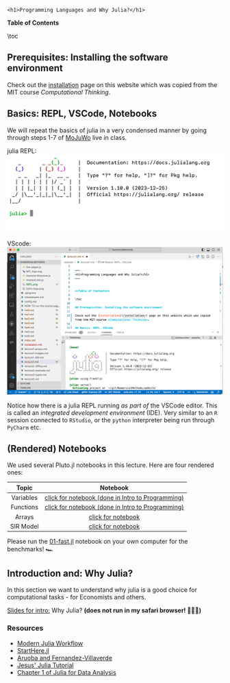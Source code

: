 
~~~
<h1>Programming Languages and Why Julia?</h1>
~~~


**Table of Contents**

\toc

## Prerequisites: Installing the software environment

Check out the [installation](/installation/) page on this website which was copied from the MIT course *Computational Thinking*.

## Basics: REPL, VSCode, Notebooks

We will repeat the basics of julia in a very condensed manner by going through steps 1-7 of [MoJuWo](https://modernjuliaworkflows.github.io/pages/writing/writing/) live in class.

julia REPL:
![This is the julia REPL](/assets/REPL.png)


VScode:
![This is VSCode](/assets/VSCode.png)

Notice how there is a julia REPL running _as part of_ the VSCode editor. This is called an _integrated development environment_ (IDE). Very similar to an `R` session connected to `RStudio`, or the `python` interpreter being run through `PyCharm` etc.




## (Rendered) Notebooks

We used several Pluto.jl notebooks in this lecture. Here are four rendered ones:

Topic | Notebook
:-----: | :--------:
Variables | [click for notebook (done in Intro to Programming)](https://floswald.github.io/julia-bootcamp/01-variables.html)
Functions | [click for notebook (done in Intro to Programming)](https://floswald.github.io/julia-bootcamp/02-functions.html)
Arrays | [click for notebook](https://floswald.github.io/julia-bootcamp/03-arrays.html)
SIR Model | [click for notebook](https://floswald.github.io/julia-bootcamp/09-introsir.html)

Please run the [01-fast.jl](https://github.com/floswald/NumericalMethods/tree/master/notebooks/week1/01-fast.jl) notebook on your own computer for the benchmarks! 🏎️



## Introduction and: Why Julia?

In this section we want to understand why julia is a good choice for computational tasks - for Economists and others.

[Slides for intro:](https://raw.githack.com/floswald/NumericalMethods/master/slides/why-julia/dist/why-julia.html) Why Julia? **(does not run in my safari browser! 🤷🏻‍♂️)**

### Resources

* [Modern Julia Workflow](https://modernjuliaworkflows.github.io)
* [StartHere.jl](https://github.com/JuliaCommunity/StartHere.jl)
* [Aruoba and Fernandez-Villaverde](https://www.sas.upenn.edu/~jesusfv/comparison_languages.pdf)
* [Jesus' Julia Tutorial](https://www.sas.upenn.edu/~jesusfv/Chapter_HPC_8_Julia.pdf)
* [Chapter 1 of Julia for Data Analysis](https://www.manning.com/books/julia-for-data-analysis)

